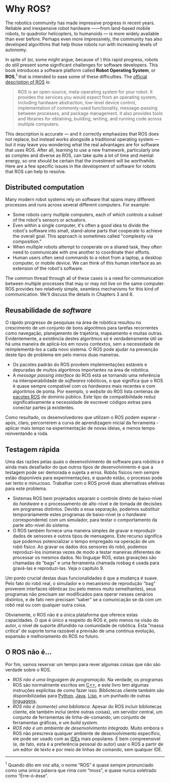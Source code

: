 # Why ROS?

The robotics community has made impressive progress in recent years. Reliable and inexpensive robot hardware  ——from land-based mobile robots, to quadrotor helicopters, to humanoids — is more widely available than ever before. Perhaps even more impressively, the community has also developed algorithms that help those robots run with increasing levels of autonomy.

In spite of (or, some might argue, because of ) this rapid progress, robots do still present
some significant challenges for software developers. This book introduces a software platform called **Robot Operating System**, or **ROS**,<sup>1</sup> that is intended to ease some of these difficulties. The [official description of ROS](http://wiki.ros.org/ROS/Introduction) is:

> ROS is an open-source, meta-operating system for your robot. It provides the 
> services you would expect from an operating system, including hardware abstraction,
> low-level device control, implementation of commonly-used functionality, message-passing
> between processes, and package management. It also provides tools and libraries for
> obtaining, building, writing, and running code across multiple computers.

This description is accurate — and it correctly emphasizes that ROS does not replace, but instead works alongside a traditional operating system — but it may leave you wondering what the real advantages are for software that uses ROS. After all, learning to use a new framework, particularly one as complex and diverse as ROS, can take quite a lot of time and mental energy, so one should be certain that the investment will be worthwhile. Here are a few specific issues in the development of software for robots that ROS can help to resolve.

## Distributed computation 

Many modern robot systems rely on software that spans many different processes and runs across several different computers. For example:

- Some robots carry multiple computers, each of which controls a subset of the robot's sensors or actuators.
- Even within a single computer, it's often a good idea to divide the robot's software into small, stand-alone parts that cooperate to achieve the overall goal. This approach is sometimes called "complexity via composition."
- When multiple robots attempt to cooperate on a shared task, they often need to communicate with one another to coordinate their efforts.
- Human users often send commands to a robot from a laptop, a desktop computer, or mobile device. We can think of this human interface as an extension of the robot's software.

The common thread through all of these cases is a need for communication between multiple processes that may or may not live on the same computer. ROS provides two relatively
simple, seamless mechanisms for this kind of communication. We'll discuss the details in
Chapters 3 and 8.

## Reusabilidade de *software*

O rápido progresso de pesquisas na área de robótica resultou no crescimento de um conjunto de bons algoritmos para tarefas recorrentes como navegação, planejamento de trajetória, mapeamento e muitas outras. Evidentemente, a existência destes algoritmos só é verdadeiramente útil se há uma maneira de aplicá-los em novos contextos, sem a necessidade de reimplementá-los a cada novo sistema. O ROS pode ajudar na prevenção deste tipo de problema em pelo menos duas maneiras. 

- Os pacotes padrão do ROS provêem implementações estáveis e depuradas de muitos algoritmos importantes na área de robótica.
- A *message passing interface* do ROS está se tornando uma referência na interoperabilidade de *softwares* robóticos, o que significa que o ROS é quase sempre compatível com os *hardwares* mais recentes e com algoritmos de ponta. Por exemplo, o *website* do ROS lista centenas de [pacotes ROS](http://www.ros.org/browse) de domínio público. Este tipo de compatibilidade reduz significativamente a necessidade de escrever códigos extras para conectar partes já existentes. 

Como resultado, os desenvolvedores que utilizam o ROS podem esperar - após, claro, percorrerem a curva de aprendizagem inicial da ferramenta - aplicar mais tempo na experimentação de novas ideias, e menos tempo reinventando a roda. 


## Testagem rápida

Uma das razões pelas quais o desenvolvimento de software para robótica é ainda mais desafiador do que outros tipos de desenvolvimento é que a testagem pode ser demorada e sujeita a erros. Robôs físicos nem sempre estão disponíveis para experimentações, e quando estão, o processo pode ser lento e minucioso. Trabalhar com o ROS provê duas alternativas efetivas para este problema. 

- Sistemas ROS bem projetados separam o controle direto de baixo-nível do *hardware* e o processamento de alto-nível e de tomada de decisões em programas distintos. Devido a essa separação, podemos substituir temporariamente estes programas de baixo-nível (e o *hardware* correspondente) com um simulador, para testar o comportamento da parte alto-nível do sistema. 
- O ROS também fornece uma maneira simples de gravar e reproduzir dados de sensores e outros tipos de mensagens. Este recurso significa que podemos potencializar o tempo empregado na operação de um robô físico. Ao gravar os dados dos sensores do robô, podemos reproduzi-los inúmeras vezes de modo a testar maneiras diferentes de processar os mesmos dados. No linguajar ROS, estas gravações são chamadas de “bags” e uma ferramenta chamada rosbag é usada para gravá-las e reproduzi-las. Veja o capítulo 9. 

Um ponto crucial destas duas funcionalidades é que a mudança é suave. Pelo fato do robô real, o simulador e o mecanismo de reprodução "bag" proverem interfaces idênticas (ou pelo menos muito semelhantes), seus programas não precisam ser modificados para operar nesses cenários distintos, e de fato nem precisam “saber” se a comunicação se dá com um robô real ou com qualquer outra coisa. 

Obviamente, o ROS não é a única plataforma que oferece estas capacidades. O que é único a respeito do ROS é, pelo menos na visão do autor, o nível de suporte difundido na comunidade de robótica. Esta “massa crítica” de suporte torna razoável a previsão de uma contínua evolução, expansão e melhoramento do ROS no futuro. 

## O ROS não é…

Por fim, vamos reservar um tempo para rever algumas coisas que não são verdade sobre o ROS. 

- *ROS não é uma linguagem de programação*. Na verdade, os programas ROS são normalmente escritos em [C++](http://wiki.ros.org/roscpp), e este livro tem algumas instruções explícitas de como fazer isso. Bibliotecas cliente também são disponibilizadas para [Python](http://wiki.ros.org/rospy), [Java](http://wiki.ros.org/rosjava), [Lisp](http://wiki.ros.org/roslisp), e um punhado de outras [linguagens](http://wiki.ros.org/Client%20Libraries).
- *ROS não é (somente) uma biblioteca*. Apesar do ROS incluir bibliotecas cliente, ele também inclui (entre outras coisas), um servidor central, um conjunto de ferramentas de linha-de-comando, um conjunto de ferramentas gráficas, e um *build system*.
- *ROS não é um ambiente de desenvolvimento integrado*. Muito embora o ROS não prescreva qualquer ambiente de desenvolvimento específico, ele pode ser usado com as [IDEs](http://wiki.ros.org/IDEs) mais populares. É bem compreensível (e, de fato, esta é a preferência pessoal do autor) usar o ROS a partir de um editor de texto e por meio de linhas de comando, sem qualquer IDE.


---

<sup>1</sup> Quando dito em voz alta, o nome “ROS” é quase sempre pronunciado como uma única palavra que rima com “moss”, e quase nunca soletrado como “Érre-ó-ésse”.
